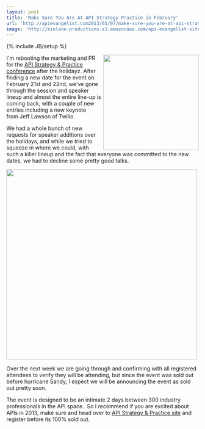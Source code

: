 ```yaml
---
layout: post
title: 'Make Sure You Are At API Strategy Practice in February'
url: 'http://apievangelist.com2013/01/07/make-sure-you-are-at-api-strategy--practice-in-february/'
image: 'http://kinlane-productions.s3.amazonaws.com/api-evangelist-site/blog/api-strategy-conference-logo.png'
---
```

{% include JB/setup %}
<p>
     <a href="http://www.apistrategyconference.com/" target="_blank"><img src="https://s3.amazonaws.com/kinlane-productions/events/api-strategy-practice-conference/api-strategy-conference-logo.png"  width="250" align="right" /></a>
</p>
<p>
     I'm rebooting the marketing and PR for the <a href="http://www.apistrategyconference.com/" target="_blank">API Strategy &amp; Practice conference</a> after the holidayz. After finding a new date for the event on February 21st and 22nd, we've gone through the session and speaker lineup and almost the entire line-up is coming back, with a couple of new entries including a new keynote from Jeff Lawson of Twilio.
</p>
<p>
     We had a whole bunch of new requests for speaker additions over the holidays, and while we tried to squeeze in where we could, with such a killer lineup and the fact that everyone was committed to the new dates, we had to decline some pretty good talks.
</p>
<p>
     <a href="http://www.apistrategyconference.com/" target="_blank"><img src="https://s3.amazonaws.com/kinlane-productions/events/api-strategy-practice-conference/api-strategy-home-1.png"  width="500" /></a>
</p>
<p>
     Over the next week we are going through and confirming with all registered attendees to verify they will be attending, but since the event was sold out before hurricane Sandy, I expect we will be announcing the event as sold out pretty soon.
</p>
<p>
     The event is designed to be an intimate 2 days between 300 industry professionals in the API space.  So I recommend if you are excited about APIs in 2013, make sure and head over to <a href="http://www.apistrategyconference.com/" target="_blank">API Strategy &amp; Practice site</a> and register before its 100% sold out.
</p>
